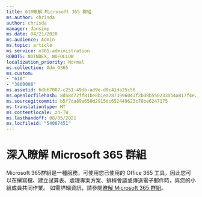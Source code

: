 ```yaml
---
title: 610瞭解 Microsoft 365 群組
ms.author: chrisda
author: chrisda
manager: dansimp
ms.date: 04/21/2020
ms.audience: Admin
ms.topic: article
ms.service: o365-administration
ROBOTS: NOINDEX, NOFOLLOW
localization_priority: Normal
ms.collection: Adm_O365
ms.custom:
- "610"
- "3800008"
ms.assetid: 6db67087-c251-49db-ad9e-d9c41da25c56
ms.openlocfilehash: 8d58d72ff81be8b1ea2873996043f2b08b550233ab4a817f4e2476944624a17b
ms.sourcegitcommit: b5f7da89a650d2915dc652449623c78be6247175
ms.translationtype: MT
ms.contentlocale: zh-TW
ms.lasthandoff: 08/05/2021
ms.locfileid: "54087451"
---
```

# <a name="learn-about-microsoft-365-groups"></a>深入瞭解 Microsoft 365 群組

Microsoft 365群組是一種服務，可使用您已使用的 Office 365 工具，因此您可以在撰寫檔、建立試算表、處理專案方案、排程會議或傳送電子郵件時，與您的小組成員共同作業。 如需詳細資訊，請參閱[瞭解 Microsoft 365 群組](https://support.office.com/article/b565caa1-5c40-40ef-9915-60fdb2d97fa2)。
